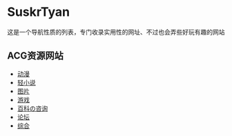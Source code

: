# SuskrTyan
这是一个导航性质的列表，专门收录实用性的网址、不过也会弄些好玩有趣的网站
## ACG资源网站
+ <a href="ACG动漫.md">动漫</a>
+ <a href="ACG轻小说.md">轻小说</a>
+ <a href="ACG图片.md">图片</a>
+ <a href="ACG游戏.md">游戏</a>
+ <a href="ACG百科の咨询.md">百科の咨询</a>
+ <a href="ACG论坛.md">论坛</a>
+ <a href="ACG综合.md">综合</a>
